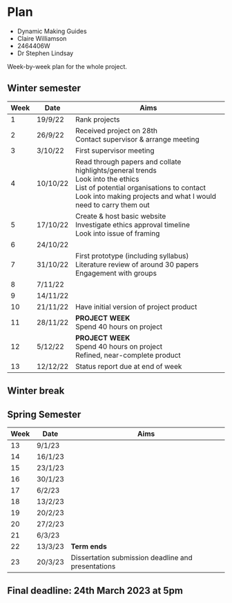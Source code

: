 # Plan

* Dynamic Making Guides
* Claire Williamson
* 2464406W
* Dr Stephen Lindsay

Week-by-week plan for the whole project.

## Winter semester
| Week | Date | Aims |
| ----- | ------------- | ------------- |
| 1 | 19/9/22 | Rank projects |
| 2 | 26/9/22 | Received project on 28th <br> Contact supervisor & arrange meeting |
| 3 | 3/10/22 | First supervisor meeting |
| 4 | 10/10/22 | Read through papers and collate highlights/general trends <br> Look into the ethics <br> List of potential organisations to contact <br> Look into making projects and what I would need to carry them out |
| 5 | 17/10/22 |Create & host basic website <br> Investigate ethics approval timeline <br> Look into issue of framing  |
| 6 | 24/10/22 |  |
| 7 | 31/10/22 | First prototype (including syllabus) <br> Literature review of around 30 papers <br> Engagement with groups  |
| 8 | 7/11/22 |  |
| 9 | 14/11/22 |  |
| 10 | 21/11/22 | Have initial version of project product |
| 11 | 28/11/22 | **PROJECT WEEK** <br> Spend 40 hours on project|
| 12 | 5/12/22 | **PROJECT WEEK** <br> Spend 40 hours on project <br> Refined, near-complete product |
| 13 | 12/12/22 | Status report due at end of week |

## Winter break

## Spring Semester
| Week | Date | Aims |
| ----- | ------------- | ------------- |
| 13 | 9/1/23 |  |
| 14 | 16/1/23 |  |
| 15 | 23/1/23 |  |
| 16 | 30/1/23 |  |
| 17 | 6/2/23 |  |
| 18 | 13/2/23 |  |
| 19 | 20/2/23 | |
| 20 | 27/2/23 |  |
| 21 | 6/3/23 |  |
| 22 | 13/3/23 | **Term ends** |
| 23 | 20/3/23 | Dissertation submission deadline and presentations |

## Final deadline: 24th March 2023 at 5pm
